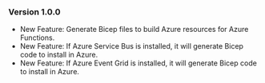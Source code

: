 ### Version 1.0.0

- New Feature: Generate Bicep files to build Azure resources for Azure Functions.
- New Feature: If Azure Service Bus is installed, it will generate Bicep code to install in Azure.
- New Feature: If Azure Event Grid is installed, it will generate Bicep code to install in Azure.